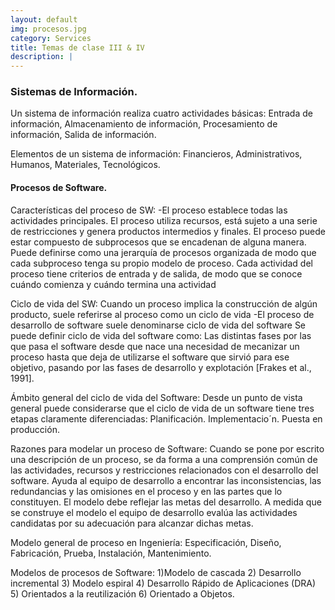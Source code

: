 ```yaml
---
layout: default
img: procesos.jpg
category: Services
title: Temas de clase III & IV
description: |
---
```

<h3>Sistemas de Información.</h3>
<p>Un sistema de información realiza cuatro actividades básicas: Entrada de información, Almacenamiento de información, Procesamiento de información, Salida de información.</p>
<p>Elementos de un sistema de información: Financieros, Administrativos, Humanos, Materiales, Tecnológicos.</p>
<h4>Procesos de Software.</h4>
<p>Características del proceso de SW: -El proceso establece todas las actividades principales. El proceso utiliza recursos, está sujeto a una serie de restricciones y genera productos intermedios y finales. El proceso puede estar compuesto de subprocesos que se encadenan de alguna manera. Puede definirse como una jerarquía de procesos organizada de modo que cada subproceso tenga su propio modelo de proceso. Cada actividad del proceso tiene criterios de entrada y de salida, de modo que se conoce cuándo comienza y cuándo termina una actividad </p>
<p>Ciclo de vida del SW: Cuando un proceso implica la construcción de algún producto, suele referirse al proceso como un ciclo de vida -El proceso de desarrollo de software suele denominarse ciclo de vida del software Se puede definir ciclo de vida del software como: Las distintas fases por las que pasa el software desde que nace una necesidad de mecanizar un proceso hasta que deja de utilizarse el software que sirvió para ese objetivo, pasando por las fases de desarrollo y explotación [Frakes et al., 1991].</p>
<p>Ámbito general del ciclo de vida del Software: Desde un punto de vista general puede considerarse que el ciclo de vida de un software tiene tres etapas claramente diferenciadas: Planificación. Implementacio´n. Puesta en producción.</p>
<p>Razones para modelar un proceso de Software: Cuando se pone por escrito una descripción de un proceso, se da forma a una comprensión común de las actividades, recursos y restricciones relacionados con el desarrollo del software. Ayuda al equipo de desarrollo a encontrar las inconsistencias, las redundancias y las omisiones en el proceso y en las partes que lo constituyen. El modelo debe reflejar las metas del desarrollo. A medida que se construye el modelo el equipo de desarrollo evalúa las actividades candidatas por su adecuación para alcanzar dichas metas.</p>
<p>Modelo general de proceso en Ingeniería: Especificación, Diseño, Fabricación, Prueba, Instalación, Mantenimiento.</p>
<p>Modelos de procesos de Software: 1)Modelo de cascada
2) Desarrollo incremental
3) Modelo espiral
4) Desarrollo Rápido de Aplicaciones (DRA)
5) Orientados a la reutilización
6) Orientado a Objetos.</p>
